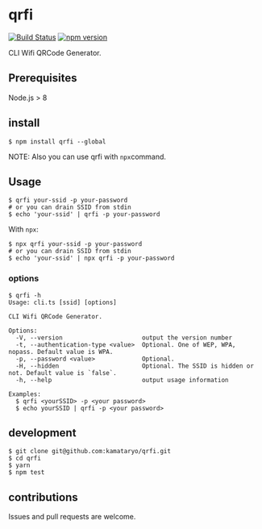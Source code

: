 # qrfi

[![Build Status](https://travis-ci.org/kamataryo/qrfi.svg?branch=master)](https://travis-ci.org/kamataryo/qrfi)
[![npm version](https://badge.fury.io/js/qrfi.svg)](https://badge.fury.io/js/qrfi)

CLI Wifi QRCode Generator.

## Prerequisites

Node.js > 8

## install

```shell
$ npm install qrfi --global
```

NOTE: Also you can use qrfi with `npx`command.

## Usage

```shell
$ qrfi your-ssid -p your-password
# or you can drain SSID from stdin
$ echo 'your-ssid' | qrfi -p your-password
```

With `npx`:

```shell
$ npx qrfi your-ssid -p your-password
# or you can drain SSID from stdin
$ echo 'your-ssid' | npx qrfi -p your-password
```

### options

```shell
$ qrfi -h
Usage: cli.ts [ssid] [options]

CLI Wifi QRCode Generator.

Options:
  -V, --version                      output the version number
  -t, --authentication-type <value>  Optional. One of WEP, WPA, nopass. Default value is WPA.
  -p, --password <value>             Optional.
  -H, --hidden                       Optional. The SSID is hidden or not. Default value is `false`.
  -h, --help                         output usage information

Examples:
  $ qrfi <yourSSID> -p <your password>
  $ echo yourSSID | qrfi -p <your password>
```

## development

```shell
$ git clone git@github.com:kamataryo/qrfi.git
$ cd qrfi
$ yarn
$ npm test
```

## contributions

Issues and pull requests are welcome.
